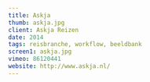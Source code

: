 ```yaml
---
title: Askja
thumb: askja.jpg
client: Askja Reizen
date: 2014
tags: reisbranche, workflow, beeldbank
screen1: askja.jpg
vimeo: 86120441
website: http://www.askja.nl/
---
```

